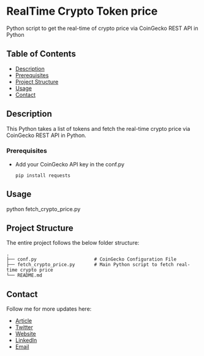 # RealTime Crypto Token price

Python script to get the real-time of crypto price via CoinGecko REST API in Python

## Table of Contents

- [Description](#description)
- [Prerequisites](#prerequisites)
- [Project Structure](#structure)
- [Usage](#usage)
- [Contact](#contact)

## Description <a name = "description"></a>

This Python takes a list of tokens and fetch the real-time crypto price via CoinGecko REST API in Python. 

### Prerequisites <a name = "prerequisites"></a>

- Add your CoinGecko API key in the conf.py

    `pip install requests`
  
## Usage <a name = "usage"></a>

python fetch_crypto_price.py


## Project Structure  <a name = "structure"></a>

The entire project follows the below folder structure:

    .
    ├── conf.py                     # CoinGecko Configuration File
    ├── fetch_crypto_price.py       # Main Python script to fetch real-time crypto price
    └── README.md


## Contact <a name = "contact"></a>

Follow me for more updates here:

- [Article](https://sapnaedu.com/how-to-send-sms-via-vonage-in-python/)
- [Twitter](https://twitter.com/sapnaedu)
- [Website](https://www.sapnaedu.com)
- [LinkedIn](https://www.linkedin.com/in/kiranchandrashekhar/)
- [Email](mailto:kiran.chandrashekhar@gmail.com)